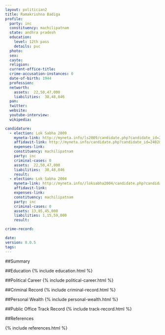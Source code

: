 ```yaml
---
layout: politician2
title: Ramakrishna Badiga
profile: 
  party: inc
  constituency: machilipatnam
  state: andhra pradesh
  education: 
    level: 12th pass
    details: puc
  photo: 
  sex: 
  caste: 
  religion: 
  current-office-title: 
  crime-accusation-instances: 0
  date-of-birth: 1944
  profession: 
  networth: 
    assets:  22,50,47,000
    liabilities:  38,48,846
  pan: 
  twitter: 
  website: 
  youtube-interview: 
  wikipedia: 

candidature: 
  - election: Lok Sabha 2009
    myneta-link: http://myneta.info/ls2009/candidate.php?candidate_id=2482
    affidavit-link: http://myneta.info/candidate.php?candidate_id=2482&scan=original
    expenses-link: 
    constituency: machilipatnam 
    party: inc
    criminal-cases: 0
    assets:  22,50,47,000
    liabilities:  38,48,846
    result:  
  - election: Lok Sabha 2004
    myneta-link: http://myneta.info//loksabha2004/candidate.php?candidate_id=129
    affidavit-link: 
    expenses-link: 
    constituency: machilipatnam 
    party: inc
    criminal-cases: 0
    assets: 13,85,45,000
    liabilities: 1,15,59,000
    result:  

crime-record: 

date: 
version: 0.0.5
tags: 
---
```

##Summary


##Education
{% include education.html %}


##Political Career
{% include political-career.html %}


##Criminal Record
{% include criminal-record.html %}


##Personal Wealth
{% include personal-wealth.html %}


##Public Office Track Record
{% include track-record.html %}


##References


{% include references.html %}